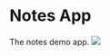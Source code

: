 # Notes App

The notes demo app.
<img src='https://travis-ci.org/kgentner/sea-b24-notes.svg?branch=auth_auth'></img>
